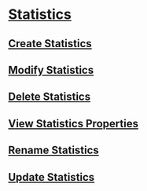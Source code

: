 # [Statistics](statistics.md)
## [Create Statistics](create-statistics.md)
## [Modify Statistics](modify-statistics.md)
## [Delete Statistics](delete-statistics.md)
## [View Statistics Properties](view-statistics-properties.md)
## [Rename Statistics](rename-statistics.md)
## [Update Statistics](update-statistics.md)
